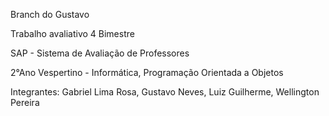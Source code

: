 Branch do Gustavo

Trabalho avaliativo 4 Bimestre

SAP - Sistema de Avaliação de Professores

2°Ano Vespertino - Informática, Programação Orientada a Objetos

Integrantes: Gabriel Lima Rosa, Gustavo Neves, Luiz Guilherme, Wellington Pereira
